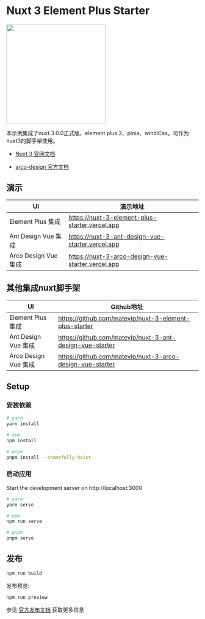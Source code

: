 # Nuxt 3 Element Plus Starter

<img src="https://cdn.mate.vip/matecloud.svg" width="260"  div align=center >

本示例集成了nuxt 3.0.0正式版、element plus 2、pinia、windiCss。可作为nuxt3的脚手架使用。

- [Nuxt 3 官网文档](https://nuxt.com/docs/getting-started/introduction) 

- [arco-design 官方文档](https://arco.design/vue/)

## 演示
UI | 演示地址
---|---
Element Plus 集成 | https://nuxt-3-element-plus-starter.vercel.app
Ant Design Vue 集成 | https://nuxt-3-ant-design-vue-starter.vercel.app
Arco Design Vue 集成 | https://nuxt-3-arco-design-vue-starter.vercel.app

## 其他集成nuxt脚手架
UI | Github地址
---|---
Element Plus 集成 | https://github.com/matevip/nuxt-3-element-plus-starter
Ant Design Vue 集成 | https://github.com/matevip/nuxt-3-ant-design-vue-starter
Arco Design Vue 集成 | https://github.com/matevip/nuxt-3-arco-design-vue-starter

## Setup

### 安装依赖

```bash
# yarn
yarn install

# npm
npm install

# pnpm
pnpm install --shamefully-hoist
```

### 启动应用

Start the development server on http://localhost:3000

```bash
# yarn 
yarn serve

# npm 
npm run serve

# pnpm 
pnpm serve
```

## 发布

```bash
npm run build
```

发布预览:

```bash
npm run preview
```

参见 [官方发布文档](https://nuxt.com/docs/getting-started/deployment) 获取更多信息
